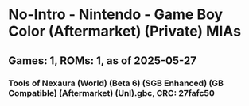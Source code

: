 # No-Intro - Nintendo - Game Boy Color (Aftermarket) (Private) MIAs
## Games: 1, ROMs: 1, as of 2025-05-27

### Tools of Nexaura (World) (Beta 6) (SGB Enhanced) (GB Compatible) (Aftermarket) (Unl).gbc, CRC: 27fafc50
